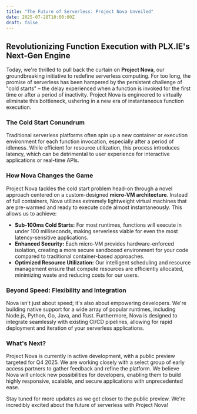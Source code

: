 ```yaml
---
title: "The Future of Serverless: Project Nova Unveiled"
date: 2025-07-28T10:00:00Z
draft: false
---
```


## Revolutionizing Function Execution with PLX.IE's Next-Gen Engine

Today, we're thrilled to pull back the curtain on **Project Nova**, our groundbreaking initiative to redefine serverless computing. For too long, the promise of serverless has been hampered by the persistent challenge of "cold starts" – the delay experienced when a function is invoked for the first time or after a period of inactivity. Project Nova is engineered to virtually eliminate this bottleneck, ushering in a new era of instantaneous function execution.

### The Cold Start Conundrum

Traditional serverless platforms often spin up a new container or execution environment for each function invocation, especially after a period of idleness. While efficient for resource utilization, this process introduces latency, which can be detrimental to user experience for interactive applications or real-time APIs.

### How Nova Changes the Game

Project Nova tackles the cold start problem head-on through a novel approach centered on a custom-designed **micro-VM architecture**. Instead of full containers, Nova utilizes extremely lightweight virtual machines that are pre-warmed and ready to execute code almost instantaneously. This allows us to achieve:

*   **Sub-100ms Cold Starts:** For most runtimes, functions will execute in under 100 milliseconds, making serverless viable for even the most latency-sensitive applications.
*   **Enhanced Security:** Each micro-VM provides hardware-enforced isolation, creating a more secure sandboxed environment for your code compared to traditional container-based approaches.
*   **Optimized Resource Utilization:** Our intelligent scheduling and resource management ensure that compute resources are efficiently allocated, minimizing waste and reducing costs for our users.

### Beyond Speed: Flexibility and Integration

Nova isn't just about speed; it's also about empowering developers. We're building native support for a wide array of popular runtimes, including Node.js, Python, Go, Java, and Rust. Furthermore, Nova is designed to integrate seamlessly with existing CI/CD pipelines, allowing for rapid deployment and iteration of your serverless applications.

### What's Next?

Project Nova is currently in active development, with a public preview targeted for Q4 2025. We are working closely with a select group of early access partners to gather feedback and refine the platform. We believe Nova will unlock new possibilities for developers, enabling them to build highly responsive, scalable, and secure applications with unprecedented ease.

Stay tuned for more updates as we get closer to the public preview. We're incredibly excited about the future of serverless with Project Nova!
